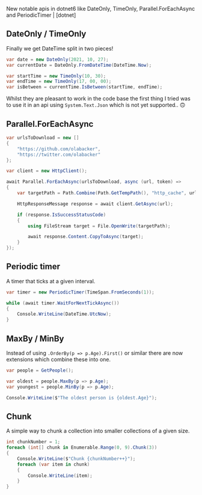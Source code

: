 New notable apis in dotnet6 like DateOnly, TimeOnly, Parallel.ForEachAsync and PeriodicTimer | [dotnet]

## DateOnly / TimeOnly

Finally we get DateTime split in two pieces! 

```cs
var date = new DateOnly(2021, 10, 27);
var currentDate = DateOnly.FromDateTime(DateTime.Now);
```

```cs
var startTime = new TimeOnly(10, 30);
var endTime = new TimeOnly(17, 00, 00);
var isBetween = currentTime.IsBetween(startTime, endTime);
```

Whilst they are pleasant to work in the code base the first thing I tried was to use it in an api using `System.Text.Json` which is not yet supported.. 🙃

## Parallel.ForEachAsync

```cs
var urlsToDownload = new [] 
{
    "https://github.com/olabacker",
    "https://twitter.com/olabacker"
};

var client = new HttpClient();

await Parallel.ForEachAsync(urlsToDownload, async (url, token) =>
{
    var targetPath = Path.Combine(Path.GetTempPath(), "http_cache", url);

    HttpResponseMessage response = await client.GetAsync(url);

    if (response.IsSuccessStatusCode)
    {
        using FileStream target = File.OpenWrite(targetPath);

        await response.Content.CopyToAsync(target);
    }
});
```

## Periodic timer

A timer that ticks at a given interval.

```cs
var timer = new PeriodicTimer(TimeSpan.FromSeconds(1));

while (await timer.WaitForNextTickAsync())
{
    Console.WriteLine(DateTime.UtcNow);
}
```

## MaxBy / MinBy

Instead of using `.OrderBy(p => p.Age).First()` or similar there are now extensions which combine these into one. 

```cs
var people = GetPeople();

var oldest = people.MaxBy(p => p.Age);
var youngest = people.MinBy(p => p.Age);

Console.WriteLine($"The oldest person is {oldest.Age}");
```

## Chunk

A simple way to chunk a collection into smaller collections of a given size.

```cs
int chunkNumber = 1;
foreach (int[] chunk in Enumerable.Range(0, 9).Chunk(3))
{
    Console.WriteLine($"Chunk {chunkNumber++}");
    foreach (var item in chunk)
    {
        Console.WriteLine(item);
    }
}
```